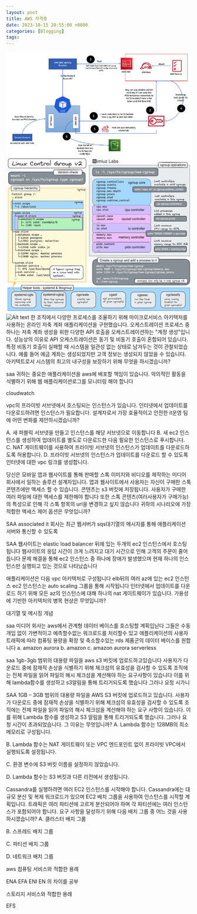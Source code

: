```yaml
---
layout: post
title: AWS 자격증
date: 2023-10-15 20:55:00 +0800
categories: [Blogging]
tags:
---
```


![Alt text](image.png)
![Alt text](image-1.png)
![Alt text](image2.png)
한 조직에서 다양한 프로세스를 조율하기 위해 마이크로서비스 아키텍처를 사용하는 온라인 저축 계좌 애플리케이션을 구현했습니다. 오케스트레이션 프로세스 중 하나는 저축 계좌 생성을 위한 다양한 API 호출을 오케스트레이션하는 "계정 생성"입니다. 성능상의 이유로 API 오케스트레이션은 동기 및 비동기 호출이 혼합되어 있습니다. 특정 비동기 호출이 실패할 때 시스템을 일관성 없는 상태로 남겨두는 것이 관찰되었습니다. 예를 들어 예금 계좌는 생성되었지만 고객 정보는 생성되지 않았을 수 있습니다. 아키텍트로서 시스템의 최고의 내구성을 보장하기 위해 무엇을 하시겠습니까?

saa
귀하는 중요한 애플리케이션을 aws에 배포할 책임이 있습니다. 악의적인 활동을 식별하기 위해 웹 애플리케이션로그를 모니터링 해야 합니다

cloudwatch

vpc의 프라이빗 서브넷에서 호스팅되는 인스턴스가 있습니다. 인터넷에서 업데이트를 다운로드하려면 인스턴스가 필요합니다. 설계자로서 가장 효율적이고 안전한 it운영 팀에 어떤 변화를 제안하시겠습니까?

A. 새 퍼블릭 서브넷을 만들고 인스턴스를 해당 서브넷으로 이동합니다
B. 새 ec2 인스턴스를 생성하여 업데이트를 별도로 다운로드한 다음 필요한 인스턴스로 푸시합니다.
C. NAT 게이트웨이를 사용하여 프라이빗 서브넷의 인스턴스가 업데이트를 다운로드하도록 허용합니다.
D. 프라이빗 서브넷의 인스턴스가 업데이트를 다운로드 할 수 있도록 인터넷에 대한 vpc 링크를 생성합니다.

당신은 모바일 앱과 웹사이트를 통해 판매할 스톡 이미지와 비디오를 제작하는 미디어 회사에서 일하는 솔루션 설계자입니다. 앱과 웹사이트에서 사용자는 자신이 구매한 스톡 콘텐츠에만 액세스 할 수 있습니다. 콘텐츠는 s3 버킷에 저장됩니다. 사용자가 구매한 여러 파일에 대한 액세스를 제한해야 합니다 또한 스톡 콘텐츠(여러사용자가 구매가능)의 특성으로 인해 각 스톡 항목의 url을 변경하고 싶지 않습니다 귀하의 시나리오에 가장 적합한 액세스 제어 옵션은 무엇입니까?

SAA associated
it 회사는 최근 웹서버가 sqs대기열의 메시지를 통해 애플리케이션 서버와 통신할 수 있도록

SAA
웹사이트는 elastic load balancer 뒤에 있는 두개의 ec2 인스턴스에서 호스팅 됩니다 웹사이트의 응답 시간이 크게 느려지고 대기 시간으로 인해 고객의 주문이 줄어 듭니다 문제 해결을 통해 ec2 인스턴스 중 하나에 장애가 발생했으며 현재 하나의 인스턴스만 실행되고 있는 것으로 나타났습니다

애플리케이션은 다음 vpc 아키텍처로 구성됩니다
elb뒤의 여러 az에 있는 ec2 인스턴스
ec2 인스턴스는 auto scaling 그룹을 통해 시작됩니다
인터넷에서 업데이트를 다운로드 하기 위해 모든 az의 인스턴스에 대해 하나의 nat 게이트웨이가 있습니다.
가용성에 기반한 아키텍처의 병목 현상은 무엇입니까?

대기열 및 메시징 개념

saa
미디어 회사는 aws에서 관계형 데이터 베이스를 호스팅할 계획입닏다 그들은 수동 개입 없이 가변적이고 예측할수없는 워크로드를 처리할수 있고 애플리케이션의 사용자 트래픽에 따라 컴퓨팅 용량을 확장 및 축소할수있는 rds 제품군의 데이터 베이스를 원합니다
a. amazon aurora
b. amazon
c. amazon aurora serverless

saa
1gb-3gb 범위의 대용량 파일을 aws s3 버킷에 업로드하고있습니다 사용자가 다운로드 중에 잠재적 손상을 식별하기 위해 체크섬의 유효성을 검사할 수 있도록 조직에는 전체 파일을 읽어 파일의 해시 체크섬을 계산해야 하는 요구사항이 있습니다 이를 위해 lambda함수를 생성하고 s3알림을 통해 트리거되도록 했습니다 그러나 요청 시가니

SAA
1GB – 3GB 범위의 대용량 파일을 AWS S3 버킷에 업로드하고 있습니다. 사용자가 다운로드 중에 잠재적 손상을 식별하기 위해 체크섬의 유효성을 검사할 수 있도록 조직에는 전체 파일을 읽어 파일의 해시 체크섬을 계산해야 하는 요구 사항이 있습니다. 이를 위해 Lambda 함수를 생성하고 S3 알림을 통해 트리거되도록 했습니다. 그러나 요청 시간이 초과되었습니다. 그 이유는 무엇입니까?
A. Lambda 함수는 128MB의 최소 메모리로 구성됩니다.

B. Lambda 함수는 NAT 게이트웨이 또는 VPC 엔드포인트 없이 프라이빗 VPC에서 실행되도록 설정됩니다.

C. 환경 변수에 S3 버킷 이름을 설정하지 않았습니다.

D. Lambda 함수는 S3 버킷과 다른 리전에서 생성됩니다.

Cassandra를 실행하려면 여러 EC2 인스턴스를 시작해야 합니다. Cassandra에는 대규모 분산 및 복제 워크로드가 있으며 EC2 배치 그룹을 사용하여 인스턴스를 시작할 계획입니다. 트래픽은 여러 파티션에 고르게 분산되어야 하며 각 파티션에는 여러 인스턴스가 포함되어야 합니다. 요구 사항을 달성하기 위해 다음 배치 그룹 중 어느 것을 사용하시겠습니까?
A. 클러스터 배치 그룹

B. 스프레드 배치 그룹

C. 파티션 배치 그룹

D. 네트워크 배치 그룹

aws 컴퓨팅 서비스와 적합한 용례

ENA
EFA
ENI
EN
의 차이를 공부

스토리지 서비스와 적합한 용례

EFS
